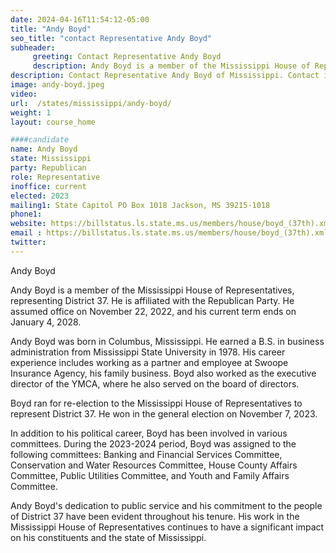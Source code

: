 ```yaml
---
date: 2024-04-16T11:54:12-05:00
title: "Andy Boyd"
seo_title: "contact Representative Andy Boyd"
subheader:
     greeting: Contact Representative Andy Boyd
     description: Andy Boyd is a member of the Mississippi House of Representatives, representing District 37. He is affiliated with the Republican Party. He assumed office on November 22, 2022, and his current term ends on January 4, 2028.
description: Contact Representative Andy Boyd of Mississippi. Contact information for Andy Boyd includes email address, phone number, and mailing address.
image: andy-boyd.jpeg
video:
url:  /states/mississippi/andy-boyd/
weight: 1
layout: course_home

####candidate
name: Andy Boyd
state: Mississippi
party: Republican
role: Representative
inoffice: current
elected: 2023
mailing1: State Capitol PO Box 1018 Jackson, MS 39215-1018
phone1:
website: https://billstatus.ls.state.ms.us/members/house/boyd_(37th).xml/
email : https://billstatus.ls.state.ms.us/members/house/boyd_(37th).xml/
twitter:
---
```


Andy Boyd

Andy Boyd is a member of the Mississippi House of Representatives, representing District 37. He is affiliated with the Republican Party. He assumed office on November 22, 2022, and his current term ends on January 4, 2028.

Andy Boyd was born in Columbus, Mississippi. He earned a B.S. in business administration from Mississippi State University in 1978. His career experience includes working as a partner and employee at Swoope Insurance Agency, his family business. Boyd also worked as the executive director of the YMCA, where he also served on the board of directors.

Boyd ran for re-election to the Mississippi House of Representatives to represent District 37. He won in the general election on November 7, 2023.

In addition to his political career, Boyd has been involved in various committees. During the 2023-2024 period, Boyd was assigned to the following committees: Banking and Financial Services Committee, Conservation and Water Resources Committee, House County Affairs Committee, Public Utilities Committee, and Youth and Family Affairs Committee.

Andy Boyd's dedication to public service and his commitment to the people of District 37 have been evident throughout his tenure. His work in the Mississippi House of Representatives continues to have a significant impact on his constituents and the state of Mississippi.
